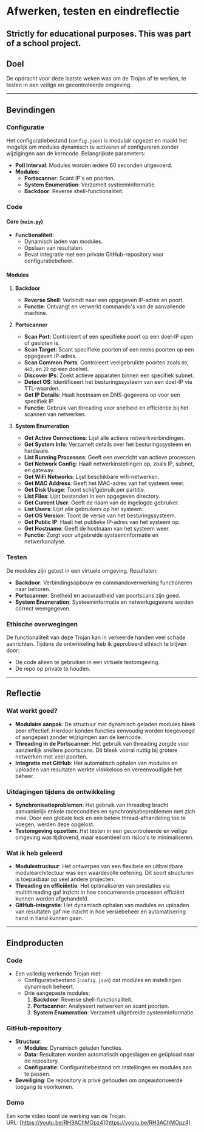 # Afwerken, testen en eindreflectie

## Strictly for educational purposes. This was part of a school project.

## Doel
De opdracht voor deze laatste weken was om de Trojan af te werken, te testen in een veilige en gecontroleerde omgeving.

---

## Bevindingen

### Configuratie
Het configuratiebestand (`config.json`) is modulair opgezet en maakt het mogelijk om modules dynamisch te activeren of configureren zonder wijzigingen aan de kerncode. Belangrijkste parameters:
- **Poll Interval**: Modules worden iedere 60 seconden uitgevoerd.
- **Modules**:
  - **Portscanner**: Scant IP's en poorten.
  - **System Enumeration**: Verzamelt systeeminformatie.
  - **Backdoor**: Reverse shell-functionaliteit.

### Code
#### Core (`main.py`)
- **Functionaliteit**: 
  - Dynamisch laden van modules.
  - Opslaan van resultaten.
  - Bevat integratie met een private GitHub-repository voor configuratiebeheer.

#### Modules

1. **Backdoor**
   - **Reverse Shell**: Verbindt naar een opgegeven IP-adres en poort.
   - **Functie**: Ontvangt en verwerkt commando's van de aanvallende machine.

2. **Portscanner**
   - **Scan Port**: Controleert of een specifieke poort op een doel-IP open of gesloten is.
   - **Scan Target**: Scant specifieke poorten of een reeks poorten op een opgegeven IP-adres.
   - **Scan Common Ports**: Controleert veelgebruikte poorten zoals `80`, `443`, en `22` op een doelwit.
   - **Discover IPs**: Zoekt actieve apparaten binnen een specifiek subnet.
   - **Detect OS**: Identificeert het besturingssysteem van een doel-IP via TTL-waarden.
   - **Get IP Details**: Haalt hostnaam en DNS-gegevens op voor een specifiek IP.
   - **Functie**: Gebruik van threading voor snelheid en efficiëntie bij het scannen van netwerken.

3. **System Enumeration**
   - **Get Active Connections**: Lijst alle actieve netwerkverbindingen.
   - **Get System Info**: Verzamelt details over het besturingssysteem en hardware.
   - **List Running Processes**: Geeft een overzicht van actieve processen.
   - **Get Network Config**: Haalt netwerkinstellingen op, zoals IP, subnet, en gateway.
   - **Get WiFi Networks**: Lijst beschikbare wifi-netwerken.
   - **Get MAC Address**: Geeft het MAC-adres van het systeem weer.
   - **Get Disk Usage**: Toont schijfgebruik per partitie.
   - **List Files**: Lijst bestanden in een opgegeven directory.
   - **Get Current User**: Geeft de naam van de ingelogde gebruiker.
   - **List Users**: Lijst alle gebruikers op het systeem.
   - **Get OS Version**: Toont de versie van het besturingssysteem.
   - **Get Public IP**: Haalt het publieke IP-adres van het systeem op.
   - **Get Hostname**: Geeft de hostnaam van het systeem weer.
   - **Functie**: Zorgt voor uitgebreide systeeminformatie en netwerkanalyse.

### Testen
De modules zijn getest in een virtuele omgeving. Resultaten:
- **Backdoor**: Verbindingsopbouw en commandoverwerking functioneren naar behoren.
- **Portscanner**: Snelheid en accuraatheid van poortscans zijn goed.
- **System Enumeration**: Systeeminformatie en netwerkgegevens worden correct weergegeven.

### **Ethische overwegingen**
De functionaliteit van deze Trojan kan in verkeerde handen veel schade aanrichten. Tijdens de ontwikkeling heb ik geprobeerd ethisch te blijven door:
- De code alleen te gebruiken in een virtuele testomgeving.
- De repo op private te houden.
---

## Reflectie

### **Wat werkt goed?**
- **Modulaire aanpak**: De structuur met dynamisch geladen modules bleek zeer effectief. Hierdoor konden functies eenvoudig worden toegevoegd of aangepast zonder wijzigingen aan de kerncode.
- **Threading in de Portscanner**: Het gebruik van threading zorgde voor aanzienlijk snellere poortscans. Dit bleek vooral nuttig bij grotere netwerken met veel poorten.
- **Integratie met GitHub**: Het automatisch ophalen van modules en uploaden van resultaten werkte vlekkeloos en vereenvoudigde het beheer.

### **Uitdagingen tijdens de ontwikkeling**
- **Synchronisatieproblemen**: Het gebruik van threading bracht aanvankelijk enkele racecondities en synchronisatieproblemen met zich mee. Door een globale lock en een betere thread-afhandeling toe te voegen, werden deze opgelost.
- **Testomgeving opzetten**: Het testen in een gecontroleerde en veilige omgeving was tijdrovend, maar essentieel om risico's te minimaliseren.

### **Wat ik heb geleerd**
- **Modulestructuur**: Het ontwerpen van een flexibele en uitbreidbare modulearchitectuur was een waardevolle oefening. Dit soort structuren is toepasbaar op veel andere projecten.
- **Threading en efficiëntie**: Het optimaliseren van prestaties via multithreading gaf inzicht in hoe concurrerende processen efficiënt kunnen worden afgehandeld.
- **GitHub-integratie**: Het dynamisch ophalen van modules en uploaden van resultaten gaf me inzicht in hoe versiebeheer en automatisering hand in hand kunnen gaan.

---



## Eindproducten

### **Code**
- Een volledig werkende Trojan met:
  - Configuratiebestand (`config.json`) dat modules en instellingen dynamisch beheert.
  - Drie aangepaste modules:
    1. **Backdoor**: Reverse shell-functionaliteit.
    2. **Portscanner**: Analyseert netwerken en scant poorten.
    3. **System Enumeration**: Verzamelt uitgebreide systeeminformatie.

### **GitHub-repository**
- **Structuur**:
  - **Modules**: Dynamisch geladen functies.
  - **Data**: Resultaten worden automatisch opgeslagen en geüpload naar de repository.
  - **Configuratie**: Configuratiebestand om instellingen en modules aan te passen.
- **Beveiliging**: De repository is privé gehouden om ongeautoriseerde toegang te voorkomen.

### **Demo**
Een korte video toont de werking van de Trojan.  
URL: [https://youtu.be/RH3AChMOpz4](https://youtu.be/RH3AChMOpz4)

